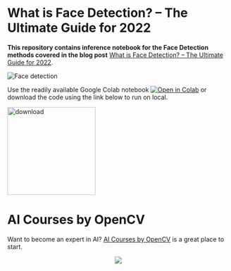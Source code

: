 # What is Face Detection? – The Ultimate Guide for 2022

**This repository contains inference notebook for the Face Detection methods covered in the blog post** [What is Face Detection? – The Ultimate Guide for 2022](https://learnopencv.com/what-is-face-detection-the-ultimate-guide/).

<img src="https://learnopencv.com/wp-content/uploads/2022/09/Face-Detection-Ultimate-Guide-2022-1.gif" alt="Face detection">


Use the readily available Google Colab notebook [<img src="https://colab.research.google.com/assets/colab-badge.svg" alt="Open in Colab">](https://colab.research.google.com/github/spmallick/learnopencv/blob/master/Face-Detection-Ultimate-Guide/face_detection_inference_combined.ipynb) or download the code using the link below to run on local.

[<img src="https://learnopencv.com/wp-content/uploads/2022/07/download-button-e1657285155454.png" alt="download" width="200">](https://www.dropbox.com/scl/fo/s6kf79bcc2uj8zx3mdg53/h?dl=0&rlkey=70c8fj43h2gzbs4paa2nix3ko)

# AI Courses by OpenCV

Want to become an expert in AI? [AI Courses by OpenCV](https://opencv.org/courses/) is a great place to start. 

<a href="https://opencv.org/courses/">
<p align="center"> 
<img src="https://learnopencv.com/wp-content/uploads/2023/01/AI-Courses-By-OpenCV-Github.png">
</p>
</a>

